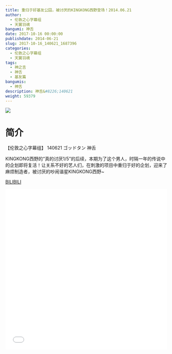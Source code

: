 ```yaml
---
title: 重归于好基友公园，被讨厌的KINGKONG西野登场！2014.06.21
author: 
  - 伦敦之心字幕组
  - 天翼羽魂
bangumi: 神舌
date: 2017-10-16 00:00:00
publishdate: 2014-06-21
slug: 2017-10-16_140621_1687396
categories: 
  - 伦敦之心字幕组
  - 天翼羽魂
tags: 
  - 神之舌
  - 神舌
  - 基友篇
bangumis: 
  - 神舌
description: 神舌&#8226;140621
weight: 59379
---
```


![](https://i.imgur.com/WqPZtph.jpg)

# 简介  
【伦敦之心字幕组】 140621 ゴッドタン 神舌


KINGKONG西野的“真的讨厌1/5”的后续，本期为了这个男人，时隔一年的传说中的企划即将复活！让关系不好的艺人们，在刺激的项目中重归于好的企划，迎来了麻烦制造者，被讨厌的吵闹谐星KINGKONG西野~

  [BILIBILI](https://www.bilibili.com/video/av1687396/)


<div class="vcontainer">  <iframe class='video' src="//www.bilibili.com/blackboard/player.html?aid=1687396" width="100%" height="500" frameborder="0" allowfullscreen="allowfullscreen"></iframe></div>
